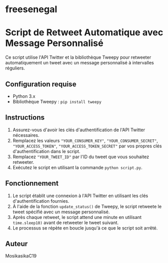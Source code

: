 # freesenegal

# Script de Retweet Automatique avec Message Personnalisé

Ce script utilise l'API Twitter et la bibliothèque Tweepy pour retweeter automatiquement un tweet avec un message personnalisé à intervalles réguliers.

## Configuration requise
- Python 3.x
- Bibliothèque Tweepy : `pip install tweepy`

## Instructions
1. Assurez-vous d'avoir les clés d'authentification de l'API Twitter nécessaires.
2. Remplacez les valeurs `"YOUR_CONSUMER_KEY"`, `"YOUR_CONSUMER_SECRET"`, `"YOUR_ACCESS_TOKEN"`, `"YOUR_ACCESS_TOKEN_SECRET"` par vos propres clés d'authentification dans le script.
3. Remplacez `"YOUR_TWEET_ID"` par l'ID du tweet que vous souhaitez retweeter.
4. Exécutez le script en utilisant la commande `python script.py`.

## Fonctionnement
1. Le script établit une connexion à l'API Twitter en utilisant les clés d'authentification fournies.
2. À l'aide de la fonction `update_status()` de Tweepy, le script retweete le tweet spécifié avec un message personnalisé.
3. Après chaque retweet, le script attend une minute en utilisant `time.sleep10)` avant de retweeter le tweet suivant.
4. Le processus se répète en boucle jusqu'à ce que le script soit arrêté.

## Auteur
MosikasikaC19
